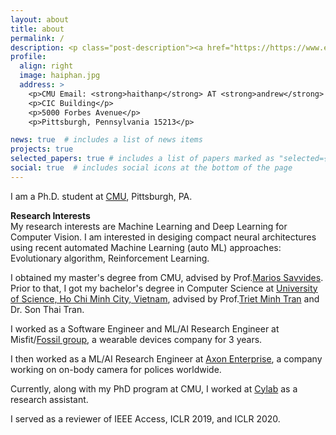```yaml
---
layout: about
title: about
permalink: /
description: <p class="post-description"><a href="https://https://www.ece.cmu.edu/" target="_blank" >Electrical and Computer Engineering Department</a> • <a href="https://www.cylab.cmu.edu/" target="_blank">Cylab</a> • <a href="https://www.cmu.edu/" target="_blank">Carnegie Mellon University</a></p>
profile:
  align: right
  image: haiphan.jpg
  address: >
    <p>CMU Email: <strong>haithanp</strong> AT <strong>andrew</strong> DOT <strong>cmu</strong> DOT <strong>edu</strong></p>
    <p>CIC Building</p>
    <p>5000 Forbes Avenue</p>
    <p>Pittsburgh, Pennsylvania 15213</p>

news: true  # includes a list of news items
projects: true
selected_papers: true # includes a list of papers marked as "selected={true}"
social: true  # includes social icons at the bottom of the page
---
```


I am a Ph.D. student at [CMU](https://www.cmu.edu/), Pittsburgh, PA.

**Research Interests**\
My research interests are Machine Learning and Deep Learning for Computer Vision. I am interested in desiging compact neural architectures using recent automated Machine Learning (auto ML) approaches: Evolutionary algorithm, Reinforcement Learning. 

I obtained my master's degree from CMU, advised by Prof.[Marios Savvides](https://www.ece.cmu.edu/directory/bios/savvides-marios.html). Prior to that, I got my bachelor's degree in Computer Science at [University of Science, Ho Chi Minh City, Vietnam](https://en.hcmus.edu.vn/), advised by Prof.[Triet Minh Tran](https://www.fit.hcmus.edu.vn/~tmtriet/) and Dr. Son Thai Tran.

I worked as a Software Engineer and ML/AI Research Engineer at Misfit/[Fossil group](https://www.fossil.com/en-us/), a wearable devices company for 3 years.

I then worked as a ML/AI Research Engineer at [Axon Enterprise](https://www.axon.com/), a company working on on-body camera for polices worldwide.

Currently, along with my PhD program at CMU, I worked at [Cylab](https://www.cylab.cmu.edu/) as a research assistant. 

I served as a reviewer of IEEE Access, ICLR 2019, and ICLR 2020.
<!-- Link to your social media connections, too. This theme is set up to use [Font Awesome icons](http://fortawesome.github.io/Font-Awesome/){:target="\_blank"} and [Academicons](https://jpswalsh.github.io/academicons/){:target="\_blank"}, like the ones below. Add your Facebook, Twitter, LinkedIn, Google Scholar, or just disable all of them. -->
